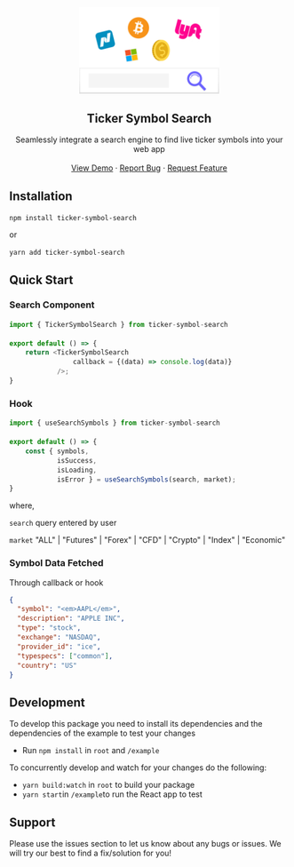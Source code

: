 <p align="center">
  <a href="https://github.com/harsohailB/ticker-symbol-search">
    <img src="example/src/assets/images/logo.svg" alt="Logo" width="50%" height="auto">
  </a>

  <h2 align="center">Ticker Symbol Search</h2>

  <p align="center">
    Seamlessly integrate a search engine to find live ticker symbols into your web app
    <br />
    <br />
    <a href="https://github.com/harsohailB/ticker-symbol-search">View Demo</a>
    ·
    <a href="https://github.com/harsohailB/ticker-symbol-search/issues">Report Bug</a>
    ·
    <a href="https://github.com/harsohailB/ticker-symbol-search/issues">Request Feature</a>
  </p>
</p>

## Installation

`npm install ticker-symbol-search`

or

`yarn add ticker-symbol-search`

## Quick Start

### Search Component

```javascript
import { TickerSymbolSearch } from ticker-symbol-search

export default () => {
    return <TickerSymbolSearch
                callback = {(data) => console.log(data)}
            />;
}
```

### Hook

```javascript
import { useSearchSymbols } from ticker-symbol-search

export default () => {
    const { symbols,
            isSuccess,
            isLoading,
            isError } = useSearchSymbols(search, market);
}
```

where,

`search` query entered by user

`market` "ALL" | "Futures" | "Forex" | "CFD" | "Crypto" | "Index" | "Economic"

### Symbol Data Fetched

Through callback or hook

```json
{
  "symbol": "<em>AAPL</em>",
  "description": "APPLE INC",
  "type": "stock",
  "exchange": "NASDAQ",
  "provider_id": "ice",
  "typespecs": ["common"],
  "country": "US"
}
```

## Development

To develop this package you need to install its dependencies and the dependencies of the example to test your changes

- Run `npm install` in `root` and `/example`

To concurrently develop and watch for your changes do the following:

- `yarn build:watch` in `root` to build your package
- `yarn start`in `/example`to run the React app to test

## Support

Please use the issues section to let us know about any bugs or issues. We will try our best to find a fix/solution for you!
